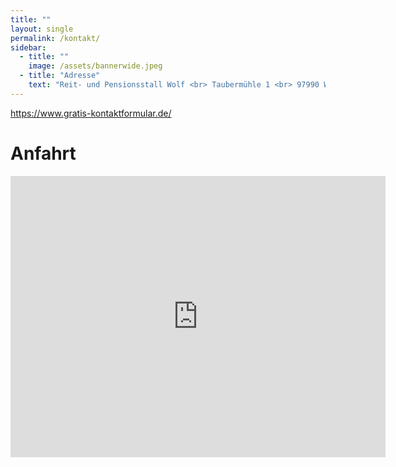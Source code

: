 ```yaml
---
title: ""
layout: single
permalink: /kontakt/
sidebar:
  - title: ""
    image: /assets/bannerwide.jpeg
  - title: "Adresse"
    text: "Reit- und Pensionsstall Wolf <br> Taubermühle 1 <br> 97990 Weikersheim"
---
```


<a id="77bab012d138030bea32485cfd351291" href="https://www.gratis-kontaktformular.de/r17101-vergleich" target="_blank">https://www.gratis-kontaktformular.de/</a><script src="https://www.gratis-kontaktformular.de/formular2.php?i=77bab012d138030bea32485cfd351291" type="text/javascript"></script>

# Anfahrt
<iframe src="https://www.google.com/maps/embed?pb=!1m18!1m12!1m3!1d2346.0996058159067!2d9.893101975999658!3d49.47459945714582!2m3!1f0!2f0!3f0!3m2!1i1024!2i768!4f13.1!3m3!1m2!1s0x47987bb01e7b07d1%3A0x19f3c920c5ffd362!2sReit-%20und%20Pensionsstall%20Wolf!5e1!3m2!1sde!2sde!4v1707762885623!5m2!1sde!2sde" width="600" height="450" style="border:0;" allowfullscreen="" loading="lazy" referrerpolicy="no-referrer-when-downgrade"></iframe>

